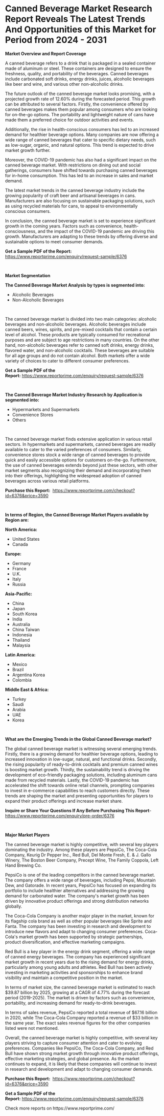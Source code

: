 <p><h1>Canned Beverage Market Research Report Reveals The Latest Trends And Opportunities of this Market for Period from 2024 - 2031</h1></p><p><strong>Market Overview and Report Coverage</strong></p>
<p><p>A canned beverage refers to a drink that is packaged in a sealed container made of aluminum or steel. These containers are designed to ensure the freshness, quality, and portability of the beverages. Canned beverages include carbonated soft drinks, energy drinks, juices, alcoholic beverages like beer and wine, and various other non-alcoholic drinks.</p><p>The future outlook of the canned beverage market looks promising, with a projected growth rate of 12.60% during the forecasted period. This growth can be attributed to several factors. Firstly, the convenience offered by canned beverages makes them popular among consumers who are looking for on-the-go options. The portability and lightweight nature of cans have made them a preferred choice for outdoor activities and events.</p><p>Additionally, the rise in health-conscious consumers has led to an increased demand for healthier beverage options. Many companies are now offering a wide range of canned beverages that cater to specific dietary needs, such as low-sugar, organic, and natural options. This trend is expected to drive market growth further.</p><p>Moreover, the COVID-19 pandemic has also had a significant impact on the canned beverage market. With restrictions on dining out and social gatherings, consumers have shifted towards purchasing canned beverages for in-home consumption. This has led to an increase in sales and market demand.</p><p>The latest market trends in the canned beverage industry include the growing popularity of craft beer and artisanal beverages in cans. Manufacturers are also focusing on sustainable packaging solutions, such as using recycled materials for cans, to appeal to environmentally conscious consumers.</p><p>In conclusion, the canned beverage market is set to experience significant growth in the coming years. Factors such as convenience, health-consciousness, and the impact of the COVID-19 pandemic are driving this growth. Manufacturers are adapting to these trends by offering diverse and sustainable options to meet consumer demands.</p></p>
<p><strong>Get a Sample PDF of the Report:</strong> <a href="https://www.reportprime.com/enquiry/request-sample/6376">https://www.reportprime.com/enquiry/request-sample/6376</a></p>
<p>&nbsp;</p>
<p><strong>Market Segmentation</strong></p>
<p><strong>The Canned Beverage Market Analysis by types is segmented into:</strong></p>
<p><ul><li>Alcoholic Beverages</li><li>Non-Alcoholic Beverages</li></ul></p>
<p>&nbsp;</p>
<p><p>The canned beverage market is divided into two main categories: alcoholic beverages and non-alcoholic beverages. Alcoholic beverages include canned beers, wines, spirits, and pre-mixed cocktails that contain a certain level of alcohol. These products are typically consumed for recreational purposes and are subject to age restrictions in many countries. On the other hand, non-alcoholic beverages refer to canned soft drinks, energy drinks, flavored water, and non-alcoholic cocktails. These beverages are suitable for all age groups and do not contain alcohol. Both markets offer a wide variety of choices to cater to different consumer preferences.</p></p>
<p><strong>Get a Sample PDF of the Report:</strong>&nbsp;<a href="https://www.reportprime.com/enquiry/request-sample/6376">https://www.reportprime.com/enquiry/request-sample/6376</a></p>
<p>&nbsp;</p>
<p><strong>The Canned Beverage Market Industry Research by Application is segmented into:</strong></p>
<p><ul><li>Hypermarkets and Supermarkets</li><li>Convenience Stores</li><li>Others</li></ul></p>
<p>&nbsp;</p>
<p><p>The canned beverage market finds extensive application in various retail sectors. In hypermarkets and supermarkets, canned beverages are readily available to cater to the varied preferences of consumers. Similarly, convenience stores stock a wide range of canned beverages to provide quick and easily accessible options for customers on-the-go. Furthermore, the use of canned beverages extends beyond just these sectors, with other market segments also recognizing their demand and incorporating them into their offerings, highlighting the widespread adoption of canned beverages across various retail platforms.</p></p>
<p><strong>Purchase this Report:</strong>&nbsp; <a href="https://www.reportprime.com/checkout?id=6376&price=3590">https://www.reportprime.com/checkout?id=6376&price=3590</a></p>
<p>&nbsp;</p>
<p><strong>In terms of Region, the Canned Beverage Market Players available by Region are:</strong></p>
<p>
    <p> <strong> North America: </strong>
        <ul>
            <li>United States</li>
            <li>Canada</li>
        </ul>
        </p> 
    <p> <strong> Europe: </strong>
        <ul>
            <li>Germany</li>
            <li>France</li>
            <li>U.K.</li>
            <li>Italy</li>
            <li>Russia</li>
        </ul>
        </p> 
    <p> <strong> Asia-Pacific: </strong>
        <ul>
            <li>China</li>
            <li>Japan</li>
            <li>South Korea</li>
            <li>India</li>
            <li>Australia</li>
            <li>China Taiwan</li>
            <li>Indonesia</li>
            <li>Thailand</li>
            <li>Malaysia</li>
        </ul>
        </p> 
    <p> <strong> Latin America: </strong>
        <ul>
            <li>Mexico</li>
            <li>Brazil</li>
            <li>Argentina Korea</li>
            <li>Colombia</li>
        </ul>
        </p> 
    <p> <strong> Middle East & Africa: </strong>
        <ul>
            <li>Turkey</li>
            <li>Saudi</li>
            <li>Arabia</li>
            <li>UAE</li>
            <li>Korea</li>
        </ul>
    </p>
    </p>
<p>&nbsp;</p>
<p><strong>What are the Emerging Trends in the Global Canned Beverage market?</strong></p>
<p><p>The global canned beverage market is witnessing several emerging trends. Firstly, there is a growing demand for healthier beverage options, leading to increased innovation in low-sugar, natural, and functional drinks. Secondly, the rising popularity of ready-to-drink cocktails and premium canned wines is boosting market growth. Thirdly, the sustainability trend is driving the development of eco-friendly packaging solutions, including aluminum cans made from recycled materials. Lastly, the COVID-19 pandemic has accelerated the shift towards online retail channels, prompting companies to invest in e-commerce capabilities to reach customers directly. These trends are shaping the market and presenting opportunities for players to expand their product offerings and increase market share.</p></p>
<p><strong>Inquire or Share Your Questions If Any Before Purchasing This Report</strong>- <a href="https://www.reportprime.com/enquiry/pre-order/6376">https://www.reportprime.com/enquiry/pre-order/6376</a></p>
<p>&nbsp;</p>
<p><strong>Major Market Players</strong></p>
<p><p>The canned beverage market is highly competitive, with several key players dominating the industry. Among these players are PepsiCo, The Coca-Cola Company, Keurig Dr Pepper Inc., Red Bull, Del Monte Fresh, E. & J. Gallo Winery, The Boston Beer Company, Precept Wine, The Family Coppola, Left Hand Brewing Co.</p><p>PepsiCo is one of the leading competitors in the canned beverage market. The company offers a wide range of beverages, including Pepsi, Mountain Dew, and Gatorade. In recent years, PepsiCo has focused on expanding its portfolio to include healthier alternatives and addressing the growing demand for carbonated water. The company's market growth has been driven by innovative product offerings and strong distribution networks globally.</p><p>The Coca-Cola Company is another major player in the market, known for its flagship cola brand as well as other popular beverages like Sprite and Fanta. The company has been investing in research and development to introduce new flavors and adapt to changing consumer preferences. Coca-Cola's market growth has been supported by strategic partnerships, product diversification, and effective marketing campaigns.</p><p>Red Bull is a key player in the energy drink segment, offering a wide range of canned energy beverages. The company has experienced significant market growth in recent years due to the rising demand for energy drinks, particularly among young adults and athletes. Red Bull has been actively investing in marketing activities and sponsorships to enhance brand visibility and maintain a competitive position in the market.</p><p>In terms of market size, the canned beverage market is estimated to reach $39.87 billion by 2025, growing at a CAGR of 4.77% during the forecast period (2019-2025). The market is driven by factors such as convenience, portability, and increasing demand for ready-to-drink beverages.</p><p>In terms of sales revenue, PepsiCo reported a total revenue of $67.16 billion in 2020, while The Coca-Cola Company reported a revenue of $33 billion in the same year. The exact sales revenue figures for the other companies listed were not mentioned.</p><p>Overall, the canned beverage market is highly competitive, with several key players striving to capture consumer attention and cater to evolving preferences. Companies like PepsiCo, The Coca-Cola Company, and Red Bull have shown strong market growth through innovative product offerings, effective marketing strategies, and global presence. As the market continues to expand, it is likely that these companies will continue to invest in research and development and adapt to changing consumer demands.</p></p>
<p><strong>Purchase this Report:</strong>&nbsp;&nbsp;<a href="https://www.reportprime.com/checkout?id=6376&price=3590">https://www.reportprime.com/checkout?id=6376&price=3590</a></p>
<p></p>
<p><strong>Get a Sample PDF of the Report:</strong>&nbsp;<a href="https://www.reportprime.com/enquiry/request-sample/6376">https://www.reportprime.com/enquiry/request-sample/6376</a></p>
<p>Check more reports on https://www.reportprime.com/</p>